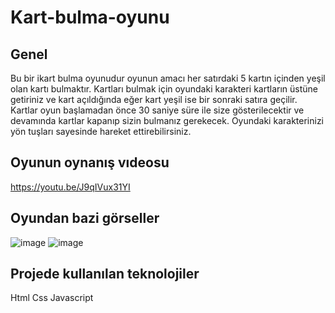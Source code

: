 # Kart-bulma-oyunu
## Genel
Bu bir ikart bulma oyunudur oyunun amacı her satırdaki 5 kartın içinden yeşil olan kartı bulmaktır.
Kartları bulmak için oyundaki karakteri kartların üstüne getiriniz ve kart açıldığında eğer kart yeşil ise bir sonraki satıra geçilir.
Kartlar oyun başlamadan önce 30 saniye süre ile size gösterilecektir ve devamında kartlar kapanıp sizin bulmanız gerekecek.
Oyundaki karakterinizi yön tuşları sayesinde hareket ettirebilirsiniz.
## Oyunun oynanış vıdeosu
https://youtu.be/J9qIVux31YI
## Oyundan bazi görseller
![image](https://github.com/LatifLatiff/Kart-bulma-oyunu/assets/119965089/9c12071c-eed1-4c27-ad45-922575564daf)
![image](https://github.com/LatifLatiff/Kart-bulma-oyunu/assets/119965089/e21ba145-656b-47df-9474-59b209154688)
## Projede kullanılan teknolojiler
Html
Css
Javascript

